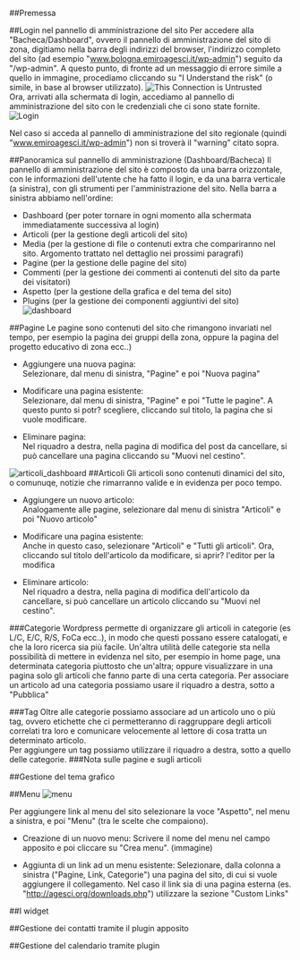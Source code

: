 ##Premessa

##Login nel pannello di amministrazione del sito
Per accedere alla "Bacheca/Dashboard", ovvero il pannello di amministrazione del sito di zona, digitiamo nella barra degli indirizzi del browser, l'indirizzo completo del sito (ad esempio "www.bologna.emiroagesci.it/wp-admin") seguito da "/wp-admin". A questo punto, di fronte ad un messaggio di errore simile a quello in immagine, procediamo cliccando su "I Understand the risk" (o simile, in base al browser utilizzato).
![This Connection is Untrusted](https://cloud.githubusercontent.com/assets/1481663/7457148/9c389e2e-f28a-11e4-84e2-7c59ff74a3c7.png)  
Ora, arrivati alla schermata di login, accediamo al pannello di amministrazione del sito con le credenziali che ci sono state fornite.  
![Login](https://cloud.githubusercontent.com/assets/1481663/7457340/03a4d7a2-f28c-11e4-8f47-08ac941e31c0.png)  

Nel caso si acceda al pannello di amministrazione del sito regionale  (quindi "www.emiroagesci.it/wp-admin") non si troverà il "warning" citato sopra.

##Panoramica sul pannello di amministrazione (Dashboard/Bacheca)
Il pannello di amministrazione del sito è composto da una barra orizzontale, con le informazioni dell'utente che ha fatto il login, e da una barra verticale (a sinistra), con gli strumenti per l'amministrazione del sito.
Nella barra a sinistra abbiamo nell'ordine:
- Dashboard (per poter tornare in ogni momento alla schermata immediatamente successiva al login)
- Articoli (per la gestione degli articoli del sito)
- Media (per la gestione di file o contenuti extra che compariranno nel sito. Argomento trattato nel dettaglio nei prossimi paragrafi)
- Pagine (per la gestione delle pagine del sito)
- Commenti (per la gestione dei commenti ai contenuti del sito da parte dei visitatori)
- Aspetto (per la gestione della grafica e del tema del sito)
- Plugins (per la gestione dei componenti aggiuntivi del sito)  
![dashboard](https://cloud.githubusercontent.com/assets/1481663/7457366/4148d180-f28c-11e4-8025-55bbd5f20b55.png)  


##Pagine
Le pagine sono contenuti del sito che rimangono invariati nel tempo, per esempio la pagina dei gruppi della zona, oppure la pagina del progetto educativo di zona ecc..)  

* Aggiungere una nuova pagina:  
Selezionare, dal menu di sinistra, "Pagine" e poi "Nuova pagina"  

* Modificare una pagina esistente:  
Selezionare, dal menu di sinistra, "Pagine" e poi "Tutte le pagine". A questo punto si potr? scegliere, cliccando sul titolo, la pagina che si vuole modificare.  

* Eliminare pagina:  
Nel riquadro a destra, nella pagina di modifica del post da cancellare, si può cancellare una pagina cliccando su "Muovi nel cestino".

![articoli_dashboard](https://cloud.githubusercontent.com/assets/1481663/7457435/ade3280e-f28c-11e4-98ae-80f205b69ca6.png)
##Articoli
Gli articoli sono contenuti dinamici del sito, o comunuqe, notizie che rimarranno valide e in evidenza per poco tempo.

* Aggiungere un nuovo articolo:  
Analogamente alle pagine, selezionare dal menu di sinistra "Articoli" e poi "Nuovo articolo"  

* Modificare una pagina esistente:    
Anche in questo caso, selezionare "Articoli" e "Tutti gli articoli". Ora, cliccando sul titolo dell'articolo da modificare, si aprir? l'editor per la modifica  

* Eliminare articolo:  
Nel riquadro a destra, nella pagina di modifica dell'articolo da cancellare, si può cancellare un articolo cliccando su "Muovi nel cestino".

###Categorie
Wordpress permette di organizzare gli articoli in categorie (es L/C, E/C, R/S, FoCa ecc..), in modo che questi possano essere catalogati, e che la loro ricerca sia più facile.
Un'altra utilità delle categorie sta nella possibilità di mettere in evidenza nel sito, per esempio in home page, una determinata categoria piuttosto che un'altra; oppure visualizzare in una pagina solo gli articoli che fanno parte di una certa categoria.
Per associare un articolo ad una categoria possiamo usare il riquadro a destra, sotto a "Pubblica" 

###Tag
Oltre alle categorie possiamo associare ad un articolo uno o più tag, ovvero etichette che ci permetteranno di raggruppare degli articoli correlati tra loro e comunicare velocemente al lettore di cosa tratta un determinato articolo.  
Per aggiungere un tag possiamo utilizzare il riquadro a destra, sotto a quello delle categorie.
###Nota sulle pagine e sugli articoli

##Gestione del tema grafico

##Menu
![menu](https://cloud.githubusercontent.com/assets/1481663/7457468/05adc97c-f28d-11e4-8dc6-0fc705d3b8cc.png)

Per aggiungere link al menu del sito selezionare la voce "Aspetto", nel menu a sinistra, e poi "Menu" (tra le scelte che compaiono).
* Creazione di un nuovo menu:
Scrivere il nome del menu nel campo apposito e poi cliccare su "Crea menu".
(immagine)

* Aggiunta di un link ad un menu esistente:
Selezionare, dalla colonna a sinistra ("Pagine, Link, Categorie") una pagina del sito, di cui si vuole aggiungere il collegamento.
Nel caso il link sia di una pagina esterna (es. "http://agesci.org/downloads.php") utilizzare la sezione "Custom Links"

##I widget

##Gestione dei contatti tramite il plugin apposito

##Gestione del calendario tramite plugin  
